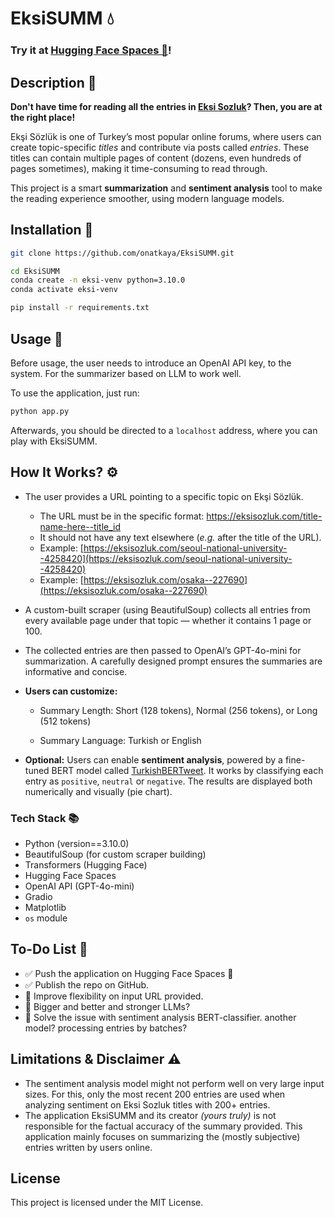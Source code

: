 # EksiSUMM 💧
### Try it at [Hugging Face Spaces 🤗](https://huggingface.co/spaces/mronatkaya/eksiSUMM)!

## Description 🧠
**Don't have time for reading all the entries in [Eksi Sozluk](http://eksisozluk.com/)? Then, you are at the right place!**

Ekşi Sözlük is one of Turkey’s most popular online forums, where users can create topic-specific _titles_ and contribute via posts called _entries_. These titles can contain multiple pages of content (dozens, even hundreds of pages sometimes), making it time-consuming to read through.

This project is a smart **summarization** and **sentiment analysis** tool to make the reading experience smoother, using modern language models.

## Installation 🔧

```bash
git clone https://github.com/onatkaya/EksiSUMM.git

cd EksiSUMM
conda create -n eksi-venv python=3.10.0
conda activate eksi-venv

pip install -r requirements.txt
```

## Usage 🔎
Before usage, the user needs to introduce an OpenAI API key, to the system. For the summarizer based on LLM to work well.

To use the application, just run:

```bash
python app.py
```
Afterwards, you should be directed to a `localhost` address, where you can play with EksiSUMM.

## How It Works? ⚙️

- The user provides a URL pointing to a specific topic on Ekşi Sözlük.
  - The URL must be in the specific format: https://eksisozluk.com/title-name-here--title_id
  - It should not have any text elsewhere (_e.g._ after the title of the URL).
  - Example: [https://eksisozluk.com/seoul-national-university--4258420](https://eksisozluk.com/seoul-national-university--4258420)
  - Example: [https://eksisozluk.com/osaka--227690](https://eksisozluk.com/osaka--227690)

- A custom-built scraper (using BeautifulSoup) collects all entries from every available page under that topic — whether it contains 1 page or 100.

- The collected entries are then passed to OpenAI’s GPT-4o-mini for summarization. A carefully designed prompt ensures the summaries are informative and concise.

- **Users can customize:**

  - Summary Length: Short (128 tokens), Normal (256 tokens), or Long (512 tokens)

  - Summary Language: Turkish or English

- **Optional:** Users can enable **sentiment analysis**, powered by a fine-tuned BERT model called [TurkishBERTweet](https://huggingface.co/VRLLab/TurkishBERTweet). It works by classifying each entry as `positive`, `neutral` or `negative`. The results are displayed both numerically and visually (pie chart).

### Tech Stack 📚

* Python (version==3.10.0) 
* BeautifulSoup (for custom scraper building)
* Transformers (Hugging Face)
* Hugging Face Spaces
* OpenAI API (GPT-4o-mini)
* Gradio
* Matplotlib 
* `os` module

## To-Do List 🎯

- ✅ Push the application on Hugging Face Spaces 🤗
- ✅ Publish the repo on GitHub.
-  🎯 Improve flexibility on input URL provided.
-  🎯 Bigger and better and stronger LLMs?
-  🎯 Solve the issue with sentiment analysis BERT-classifier. another model? processing entries by batches?

## Limitations & Disclaimer ⚠️

* The sentiment analysis model might not perform well on very large input sizes. For this, only the most recent 200 entries are used when analyzing sentiment on Eksi Sozluk titles with 200+ entries.
* The application EksiSUMM and its creator _(yours truly)_ is not responsible for the factual accuracy of the summary provided. This application mainly focuses on summarizing the (mostly subjective) entries written by users online.

## License
This project is licensed under the MIT License.
